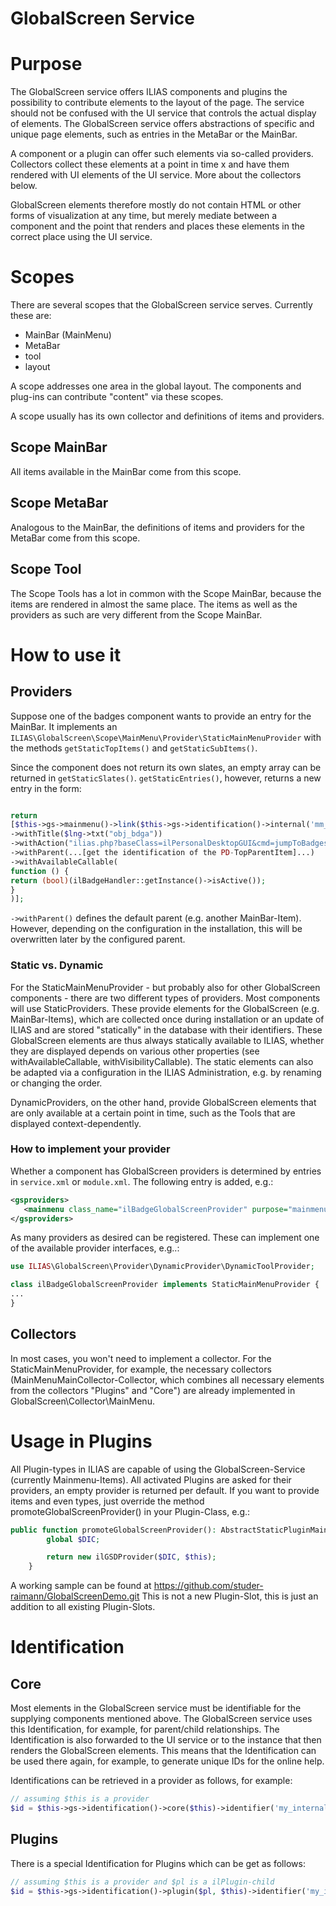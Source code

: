 GlobalScreen Service
======================================

# Purpose
The GlobalScreen service offers ILIAS components and plugins the possibility to
contribute elements to the layout of the page. The service should not be
confused with the UI service that controls the actual display of elements. The
GlobalScreen service offers abstractions of specific and unique page elements,
such as entries in the MetaBar or the MainBar. 

A component or a plugin can offer such elements via so-called providers.
Collectors collect these elements at a point in time x and have them rendered
with UI elements of the UI service. More about the collectors below.

GlobalScreen elements therefore mostly do not contain HTML or other forms of
visualization at any time, but merely mediate between a component and the point
that renders and places these elements in the correct place using the UI
service.

# Scopes
There are several scopes that the GlobalScreen service serves. Currently these are:
- MainBar (MainMenu)
- MetaBar
- tool
- layout

A scope addresses one area in the global layout. The components and plug-ins can 
contribute "content" via these scopes.

A scope usually has its own collector and definitions of items and providers.

## Scope MainBar
All items available in the MainBar come from this scope. 

## Scope MetaBar
Analogous to the MainBar, the definitions of items and providers for the MetaBar 
come from this scope.

## Scope Tool
The Scope Tools has a lot in common with the Scope MainBar, because the items are 
rendered in almost the same place. The items as well as the providers as such are 
very different from the Scope MainBar.

# How to use it

## Providers
Suppose one of the badges component wants to provide an entry for the MainBar. 
It implements an `ILIAS\GlobalScreen\Scope\MainMenu\Provider\StaticMainMenuProvider`
with the methods `getStaticTopItems()` and `getStaticSubItems()`.

Since the component does not return its own slates, an empty array can be
returned in `getStaticSlates()`. `getStaticEntries()`, however, returns a new
entry in the form:


```php

return
[$this->gs->mainmenu()->link($this->gs->identification()->internal('mm_pd_badges'))
->withTitle($lng->txt("obj_bdga"))
->withAction("ilias.php?baseClass=ilPersonalDesktopGUI&cmd=jumpToBadges")
->withParent(...[get the identification of the PD-TopParentItem]...)
->withAvailableCallable(
function () {
return (bool)(ilBadgeHandler::getInstance()->isActive());
}
)];
```

`->withParent()` defines the default parent (e.g. another MainBar-Item). 
However, depending on the configuration in the installation, this will be overwritten 
later by the configured parent.

### Static vs. Dynamic
For the StaticMainMenuProvider - but probably also for other GlobalScreen
components - there are two different types of providers. Most components will
use StaticProviders. These provide elements for the GlobalScreen (e.g. MainBar-Items), 
which are collected once during installation or an update of ILIAS and are stored 
"statically" in the database with their identifiers. These GlobalScreen elements 
are thus always statically available to ILIAS, whether they are displayed depends 
on various other properties (see withAvailableCallable, withVisibilityCallable). 
The static elements can also be adapted via a configuration in the ILIAS 
Administration, e.g. by renaming or changing the order.

DynamicProviders, on the other hand, provide GlobalScreen elements that are only 
available at a certain point in time, such as the Tools that are displayed 
context-dependently. 

### How to implement your provider
Whether a component has GlobalScreen providers is determined by entries in
`service.xml` or `module.xml`. The following entry is added, e.g.:
```xml
<gsproviders>
   <mainmenu class_name="ilBadgeGlobalScreenProvider" purpose="mainmenu"/>
</gsproviders>

```
As many providers as desired can be registered. These can implement one 
of the available provider interfaces, e.g..:
```php
use ILIAS\GlobalScreen\Provider\DynamicProvider\DynamicToolProvider;

class ilBadgeGlobalScreenProvider implements StaticMainMenuProvider {
...
}
```


## Collectors
In most cases, you won't need to implement a collector. For the
StaticMainMenuProvider, for example, the necessary collectors (MainMenuMainCollector-Collector,
which combines all necessary elements from the collectors "Plugins" and "Core")
are already implemented in GlobalScreen\Collector\MainMenu.

# Usage in Plugins
All Plugin-types in ILIAS are capable of using the GlobalScreen-Service 
(currently Mainmenu-Items). All activated Plugins are asked for their providers, 
an empty provider is returned per default. If you want to provide items and even 
types, just override the method promoteGlobalScreenProvider() in your 
Plugin-Class, e.g.:
```php
public function promoteGlobalScreenProvider(): AbstractStaticPluginMainMenuProvider {
		global $DIC;

		return new ilGSDProvider($DIC, $this);
	}
```
A working sample can be found at https://github.com/studer-raimann/GlobalScreenDemo.git
This is not a new Plugin-Slot, this is just an addition to all existing Plugin-Slots.

# Identification
## Core
Most elements in the GlobalScreen service must be identifiable for the supplying
components mentioned above. The GlobalScreen service uses this Identification,
for example, for parent/child relationships. The Identification is also
forwarded to the UI service or to the instance that then renders the
GlobalScreen elements. This means that the Identification can be used there
again, for example, to generate unique IDs for the online help.

Identifications can be retrieved in a provider as follows, for example:

```php
// assuming $this is a provider
$id = $this->gs->identification()->core($this)->identifier('my_internal_id');
```

## Plugins
There is a special Identification for Plugins which can be get as follows:

```php
// assuming $this is a provider and $pl is a ilPlugin-child
$id = $this->gs->identification()->plugin($pl, $this)->identifier('my_internal_id');
```
